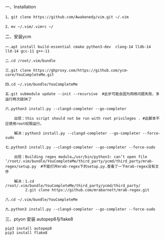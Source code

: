 
一、Installation

	1、git clone https://github.com/Awakenedy/vim.git ~/.vim
    
	2、mv ~/.vim/.vimrc ~/
	
二、安装ycm

	一.apt install build-essential cmake python3-dev  clang-14 lldb-14 lld-14 gcc-11 g++-11

	二.cd /root/.vim/bundle

	三.git clone https://ghproxy.com/https://github.com/ycm-core/YouCompleteMe.git

	四.cd ~/.vim/bundle/YouCompleteMe

	五.git submodule update --init --recursive  #此步可能会因为网络问题失败，多运行两次就OK了

	六.python3 install.py --clangd-completer --go-completer

		出现：this script should not be run with root privileges . #此脚本不应使用root权限运行。

		解决：python3 install.py --clangd-completer --go-completer --force-sudo

	七.python3 install.py --clangd-completer --go-completer --force-sudo

		出现：Building regex module…/usr/bin/python3: can’t open file ‘/root/.vim/bundle/YouCompleteMe/third_party/ycmd/third_party/mrab-regex/setup.py  #不能打开mrab-regex下的setup.py.查看了一下mrab-regex没有文件

		解决：1.cd /root/.vim/bundle/YouCompleteMe/third_party/ycmd/third_party/
		     2.git clone https://github.com/mrabarnett/mrab-regex.git

	八.cd ~/.vim/bundle/YouCompleteMe

	九.python3 install.py --clangd-completer --go-completer --force-sudo 

三、ptyon 安装 autopep8与flake8

	pip3 install autopep8
	pip3 install flake8 
